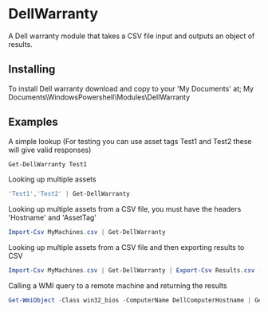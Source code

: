 # DellWarranty
A Dell warranty module that takes a CSV file input and outputs an object of results.

## Installing
To install Dell warranty download and copy to your 'My Documents' at;
    My Documents\WindowsPowershell\Modules\DellWarranty

## Examples
 A simple lookup (For testing you can use asset tags Test1 and Test2 these will give valid responses)
 ```PowerShell
Get-DellWarranty Test1
```
 
Looking up multiple assets
 ```PowerShell
'Test1','Test2' | Get-DellWarranty
```

Looking up multiple assets from a CSV file, you must have the headers 'Hostname' and 'AssetTag'
 ```PowerShell
Import-Csv MyMachines.csv | Get-DellWarranty
```

Looking up multiple assets from a CSV file and then exporting results to CSV 
 ```PowerShell
Import-Csv MyMachines.csv | Get-DellWarranty | Export-Csv Results.csv -NoTypeInformation
```

Calling a WMI query to a remote machine and returning the results
 ```PowerShell
Get-WmiObject -Class win32_bios -ComputerName DellComputerHostname | Get-DellWarranty
```

